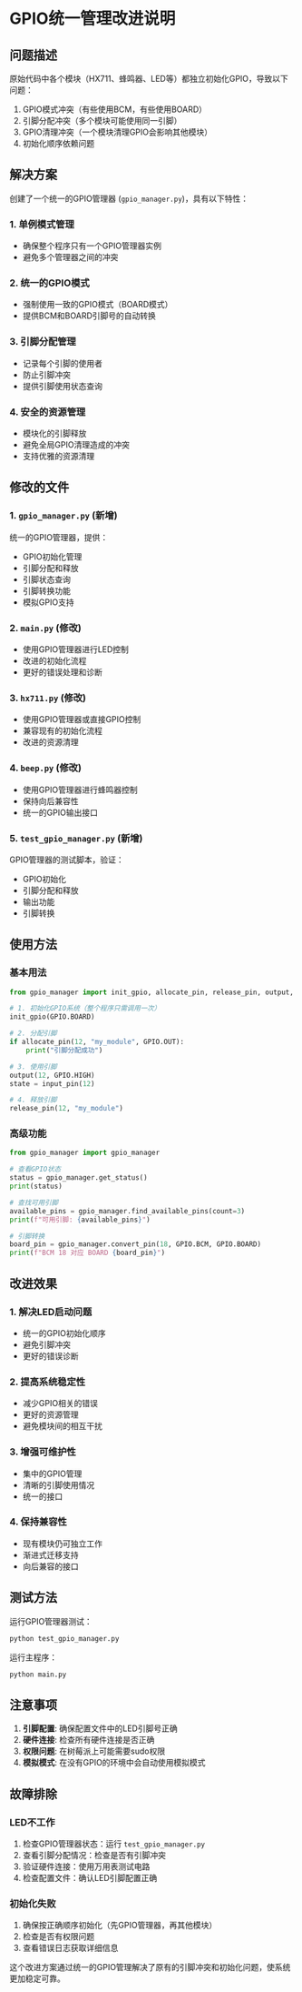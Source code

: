 # GPIO统一管理改进说明

## 问题描述

原始代码中各个模块（HX711、蜂鸣器、LED等）都独立初始化GPIO，导致以下问题：
1. GPIO模式冲突（有些使用BCM，有些使用BOARD）
2. 引脚分配冲突（多个模块可能使用同一引脚）
3. GPIO清理冲突（一个模块清理GPIO会影响其他模块）
4. 初始化顺序依赖问题

## 解决方案

创建了一个统一的GPIO管理器 (`gpio_manager.py`)，具有以下特性：

### 1. 单例模式管理
- 确保整个程序只有一个GPIO管理器实例
- 避免多个管理器之间的冲突

### 2. 统一的GPIO模式
- 强制使用一致的GPIO模式（BOARD模式）
- 提供BCM和BOARD引脚号的自动转换

### 3. 引脚分配管理
- 记录每个引脚的使用者
- 防止引脚冲突
- 提供引脚使用状态查询

### 4. 安全的资源管理
- 模块化的引脚释放
- 避免全局GPIO清理造成的冲突
- 支持优雅的资源清理

## 修改的文件

### 1. `gpio_manager.py` (新增)
统一的GPIO管理器，提供：
- GPIO初始化管理
- 引脚分配和释放
- 引脚状态查询
- 引脚转换功能
- 模拟GPIO支持

### 2. `main.py` (修改)
- 使用GPIO管理器进行LED控制
- 改进的初始化流程
- 更好的错误处理和诊断

### 3. `hx711.py` (修改)
- 使用GPIO管理器或直接GPIO控制
- 兼容现有的初始化流程
- 改进的资源清理

### 4. `beep.py` (修改)
- 使用GPIO管理器进行蜂鸣器控制
- 保持向后兼容性
- 统一的GPIO输出接口

### 5. `test_gpio_manager.py` (新增)
GPIO管理器的测试脚本，验证：
- GPIO初始化
- 引脚分配和释放
- 输出功能
- 引脚转换

## 使用方法

### 基本用法

```python
from gpio_manager import init_gpio, allocate_pin, release_pin, output, input_pin, GPIO

# 1. 初始化GPIO系统（整个程序只需调用一次）
init_gpio(GPIO.BOARD)

# 2. 分配引脚
if allocate_pin(12, "my_module", GPIO.OUT):
    print("引脚分配成功")

# 3. 使用引脚
output(12, GPIO.HIGH)
state = input_pin(12)

# 4. 释放引脚
release_pin(12, "my_module")
```

### 高级功能

```python
from gpio_manager import gpio_manager

# 查看GPIO状态
status = gpio_manager.get_status()
print(status)

# 查找可用引脚
available_pins = gpio_manager.find_available_pins(count=3)
print(f"可用引脚: {available_pins}")

# 引脚转换
board_pin = gpio_manager.convert_pin(18, GPIO.BCM, GPIO.BOARD)
print(f"BCM 18 对应 BOARD {board_pin}")
```

## 改进效果

### 1. 解决LED启动问题
- 统一的GPIO初始化顺序
- 避免引脚冲突
- 更好的错误诊断

### 2. 提高系统稳定性
- 减少GPIO相关的错误
- 更好的资源管理
- 避免模块间的相互干扰

### 3. 增强可维护性
- 集中的GPIO管理
- 清晰的引脚使用情况
- 统一的接口

### 4. 保持兼容性
- 现有模块仍可独立工作
- 渐进式迁移支持
- 向后兼容的接口

## 测试方法

运行GPIO管理器测试：
```bash
python test_gpio_manager.py
```

运行主程序：
```bash
python main.py
```

## 注意事项

1. **引脚配置**: 确保配置文件中的LED引脚号正确
2. **硬件连接**: 检查所有硬件连接是否正确
3. **权限问题**: 在树莓派上可能需要sudo权限
4. **模拟模式**: 在没有GPIO的环境中会自动使用模拟模式

## 故障排除

### LED不工作
1. 检查GPIO管理器状态：运行 `test_gpio_manager.py`
2. 查看引脚分配情况：检查是否有引脚冲突
3. 验证硬件连接：使用万用表测试电路
4. 检查配置文件：确认LED引脚配置正确

### 初始化失败
1. 确保按正确顺序初始化（先GPIO管理器，再其他模块）
2. 检查是否有权限问题
3. 查看错误日志获取详细信息

这个改进方案通过统一的GPIO管理解决了原有的引脚冲突和初始化问题，使系统更加稳定可靠。
